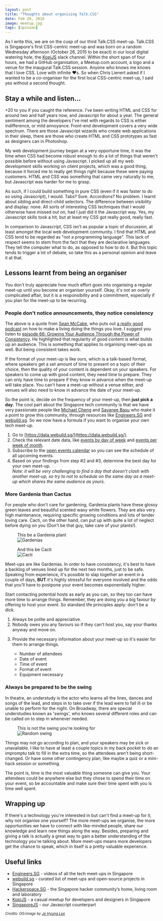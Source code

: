 ```yaml
---
layout: post
title: "Thoughts about organising Talk.CSS"
date: Feb 28, 2016
image: meetup.jpg
tags: [opinion]
---
```

As I write this, we are on the cusp of our third Talk.CSS meet-up. Talk.CSS is Singapore's first CSS-centric meet-up and was born on a random Wednesday afternoon (October 26, 2015 to be exact) in our local digital watering hole, the [KopiJS](http://kopijs.org/) slack channel. Within the short span of four hours, we had a GitHub organisation, a Meetup.com account, a logo and a venue for the inaugural Talk.CSS session. Anyone who knows me knows that I love CSS. Love with infinite :heart:s. So when Chris Lienert asked if I wanted to be a co-organiser for the first local CSS-centric meet-up, I said yes without a second thought. 

## Stay a while and listen...

+20 to you if you caught the reference. I've been writing HTML and CSS for around two and half years now, and Javascript for about a year. The general sentiment among the developers I've met with regards to CSS is either indifference, or mild annoyance. Front-end development covers a very wide spectrum. There are those Javascript wizards who create web applications in their sleep, there are those who create HTML and CSS prototypes as fast as designers can in Photoshop.

My web development journey began at a very opportune time, it was the time when CSS had become robust enough to do a lot of things that weren't possible before without using Javascript. I picked up all my web development skills working on client projects, which was a good thing, because it forced me to really get things right because these were paying customers. HTML and CSS was something that came very naturally to me, but Javascript was harder for me to grasp. 

As such, if I could build something in pure CSS (even if it was faster to do so using Javascript), I would. Tabs? Sure. Accordions? No problem. I learnt about sibling and direct-child selectors. The difference between visibility and display: none. All sorts of interesting CSS techniques that I would otherwise have missed out on, had I just did it the Javascript way. Yes, my Javascript skills took a hit, but at least my CSS got really good, really fast.

In comparison to Javascript, CSS isn't as popular a topic of discussion, at least amongst the local web development community. I find that HTML and CSS tend to be regarded as "not a programming language". This lack of respect seems to stem from the fact that they are declarative languages. They tell the computer what to do, as opposed to how to do it. But this topic tends to trigger a lot of debate, so take this as a personal opinion and leave it at that.

## Lessons learnt from being an organiser

You don't truly appreciate how much effort goes into organising a regular meet-up until you become an organiser yourself. Okay, it's not an overly complicated affair, but it is a responsibility and a commitment, especially if you plan for the meet-up to be recurring.

### People don't notice announcements, they notice consistency

The above is a quote from [Sean McCabe](http://seanwes.com/), who puts out [a really good podcast](http://seanwes.com/podcast/) on how to make a living doing the things you love. I suggest you listen to [episode 66: Growing Your Audience Through the Power of Consistency](http://seanwes.com/podcast/066-growing-your-audience-through-the-power-of-consistency/). He highlighted that regularity of good content is what builds up an audience. This is something that applies to organising meet-ups as well. But being consistent takes work.

If the format of your meet-up is like ours, which is a talk-based format, where speakers get a set amount of time to present on a topic of their choice, then the quality of your content is dependent on your speakers. For speakers to come up with good content, they need time to prepare. They can only have time to prepare if they know in advance when the meet-up will take place. You can't have a meet-up without a venue either, and venues will also need to know in advance the date of your meet-up.

So the point is, decide on the frequency of your meet-up, then **just pick a day**. The cool part about the Singapore tech community is that we have very passionate people like [Michael Cheng](https://twitter.com/coderkungfu) and [Sayanee Basu](https://sayan.ee/#🚀) who make it a point to grow this community, through resources like [Engineers.SG](https://engineers.sg/) and [webuild.sg](https://webuild.sg/). So we now have a formula if you want to organise your own tech meet-up.

1. Go to [https://data.webuild.sg/](https://data.webuild.sg/).
2. Check the relevant date data, like [events by day of week](https://data.webuild.sg/dataset/events-per-day-of-week/) and [events per week of month](https://data.webuild.sg/dataset/events-per-week-of-month/).
3. Subscribe to the [open events calendar](https://webuild.sg/cal) so you can see the schedule of all upcoming events.
4. Based on your findings from step #2 and #3, determine the best day for your own meet-up.  
*Note: it will be very challenging to find a day that doesn't clash with another meet-up, so try to not to schedule on the same day as a meet-up which shares the same audience as yours*.

### More Gardenia than Cactus

For people who don't care for gardening, Gardenia plants have these glossy green leaves and beautiful scented waxy white flowers. They are also very high maintenance, requiring specific growing conditions and lots of tender loving care. Cacti, on the other hand, can put up with quite a lot of neglect before dying on you (Don't be that guy, take care of your plants!).

<div class="figure-wrapper">
    <figure class="two-col">
        <figcaption>This be a Gardenia plant</figcaption>
        <img src="{{ site.url }}/images/posts/organiser/gardenia.jpg" srcset="{{ site.url }}/images/posts/organiser/gardenia@2x.jpg 2x" alt="Gardenias"/>
    </figure>
    <figure class="two-col">
        <figcaption>And this be Cacti</figcaption>
        <img src="{{ site.url }}/images/posts/organiser/cactus.jpg" srcset="{{ site.url }}/images/posts/organiser/cactus@2x.jpg 2x" alt="Cacti"/>
    </figure>
</div>

Meet-ups are like Gardenias. In order to have consistency, it's best to have a backlog of venues lined up for the next two months, just to be safe. Speaking from experience, it's possible to slap together an event in a couple of days, **BUT** it's highly stressful for everyone involved and the odds that you'll have to postpone your event becomes exponentially higher. 

Start contacting potential hosts as early as you can, so they too can have more time to arrange things. Remember, they are doing you a big favour by offering to host your event. So standard life principles apply: don't be a dick.

1. Always be polite and appreciative.
2. Nobody owes you any favours so if they can't host you, say your thanks anyway and move on.
3. <p class="no-margin">Provide the necessary information about your meet-up so it's easier for them to arrange things.</p>
    <ul>
      <li class="no-margin">Number of attendees</li>
      <li class="no-margin">Date of event</li>
      <li class="no-margin">Time of event</li>
      <li class="no-margin">Format of event</li>
      <li>Equipment necessary</li>
    </ul>

### Always be prepared to be the swing

In theatre, an understudy is the actor who learns all the lines, dances and songs of the lead, and steps in to take over if the lead were to fall ill or be unable to perform for the night. On Broadway, there are special understudies known as 'swings', who knows several different roles and can be called on to step in whenever needed.

<figure>
    <figcaption>This is not the swing you're looking for</figcaption>
    <img src="{{ site.url }}/images/posts/organiser/swing.jpeg" srcset="{{ site.url }}/images/posts/organiser/swing@2x.jpeg 2x" alt="Random swing"/>
</figure>

Things may not go according to plan, and your speakers may be sick or unavailable. I like to have at least a couple topics in my back pocket to do an impromptu talk to fill in the extra time, so the attendees aren't being short-changed. Or have some other contingency plan, like maybe a quiz or a mini-hack session or something.

The point is, time is the most valuable thing someone can give you. Your attendees could be anywhere else but they chose to spend their time on your event, so be accountable and make sure their time spent with you is time well spent.

## Wrapping up

If there's a technology you're interested in but can't find a meet-up for it, why not organise one yourself? The more meet-ups we organise, the more opportunities we have to connect with like-minded people, share our knowledge and learn new things along the way. Besides, preparing and giving a talk is actually a great way to gain a better understanding of the technology you're talking about. More meet-ups means more developers get the chance to speak, which in itself is a pretty valuable experience. 

## Useful links

<ul>
  <li class="no-margin"><a href="https://engineers.sg/">Engineers.SG</a> - videos of all the tech meet-ups in Singapore</li>
  <li class="no-margin"><a href="https://webuild.sg/">webuild.sg</a> - curated list of meet-ups and open-source projects in Singapore</li>
  <li class="no-margin"><a href="https://hackerspace.sg/calendar/">Hackerspace.SG</a> - the Singapore hacker community’s home, living room and laboratory</li>
  <li class="no-margin"><a href="http://kopijs.org/">KopiJS</a> - a casual meetup for developers and designers in Singapore</li>
  <li><a href="http://www.meetup.com/Singapore-JS/">SingaporeJS</a> - our Javascript counterpart</li>
</ul>

<em><small>Credits: OG:image by <a href="http://blog.naver.com/esjs1020">Je Hyung Lee</a></small></em>
